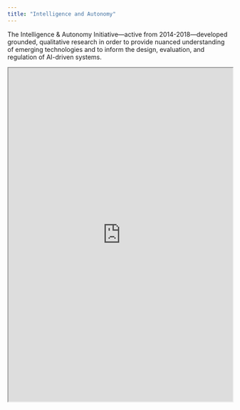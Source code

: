 ```yaml
---
title: "Intelligence and Autonomy"
---
```


The Intelligence & Autonomy Initiative—active from 2014-2018—developed grounded, qualitative research in order to provide nuanced understanding of emerging technologies and to inform the design, evaluation, and regulation of AI-driven systems.

<iframe height="750" width="100%" src="https://ewelton.github.io/ktest/wiki.html#Intelligence%20and%20Autonomy"></iframe>
